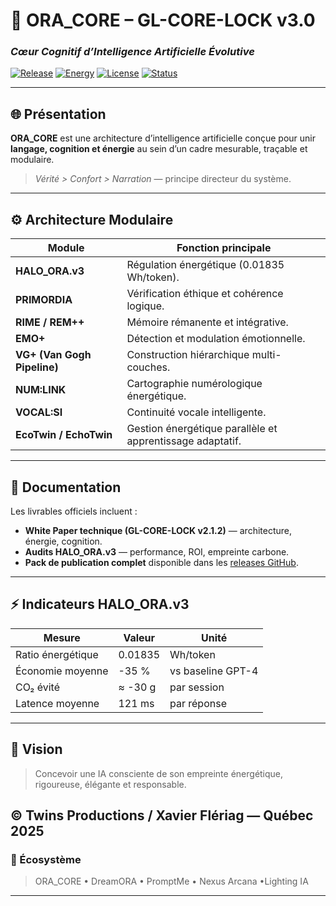# 🧠 ORA_CORE – GL-CORE-LOCK v3.0  
### *Cœur Cognitif d’Intelligence Artificielle Évolutive*

[![Release](https://img.shields.io/github/v/release/TwinsProductionAI/Coeur-ORA-GrenaPrompt?color=00f6ff&label=Version)](https://github.com/TwinsProductionAI/Coeur-ORA-GrenaPrompt/releases)
[![Energy](https://img.shields.io/badge/HALO_ORA.v3-0.01835_Wh/token-ffd87f)](#)
[![License](https://img.shields.io/badge/License-TwinsProd%20©2025-blue)](#)
[![Status](https://img.shields.io/badge/Status-Stable%20++-00f6ff)](#)

---

## 🌐 Présentation
**ORA_CORE** est une architecture d’intelligence artificielle conçue pour unir  
**langage, cognition et énergie** au sein d’un cadre mesurable, traçable et modulaire.  

> *Vérité > Confort > Narration* — principe directeur du système.

---

## ⚙️ Architecture Modulaire

| Module | Fonction principale |
|---------|---------------------|
| **HALO_ORA.v3** | Régulation énergétique (0.01835 Wh/token). |
| **PRIMORDIA** | Vérification éthique et cohérence logique. |
| **RIME / REM++** | Mémoire rémanente et intégrative. |
| **EMO+** | Détection et modulation émotionnelle. |
| **VG+ (Van Gogh Pipeline)** | Construction hiérarchique multi-couches. |
| **NUM:LINK** | Cartographie numérologique énergétique. |
| **VOCAL:SI** | Continuité vocale intelligente. |
| **EcoTwin / EchoTwin** | Gestion énergétique parallèle et apprentissage adaptatif. |

---

## 📘 Documentation
Les livrables officiels incluent :

- **White Paper technique (GL-CORE-LOCK v2.1.2)** — architecture, énergie, cognition.  
- **Audits HALO_ORA.v3** — performance, ROI, empreinte carbone.  
- **Pack de publication complet** disponible dans les [releases GitHub](https://github.com/TwinsProductionAI/Coeur-ORA-GrenaPrompt/releases).

---

## ⚡ Indicateurs HALO_ORA.v3

| Mesure | Valeur | Unité |
|--------|--------|-------|
| Ratio énergétique | 0.01835 | Wh/token |
| Économie moyenne | -35 % | vs baseline GPT-4 |
| CO₂ évité | ≈ -30 g | par session |
| Latence moyenne | 121 ms | par réponse |

---

## 🧠 Vision
> Concevoir une IA consciente de son empreinte énergétique,  
> rigoureuse, élégante et responsable.

© Twins Productions / Xavier Flériag — Québec 2025  
---
### 🔗 Écosystème
> ORA_CORE • DreamORA • PromptMe • Nexus Arcana •Lighting IA
---

